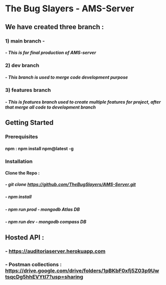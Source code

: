 # The Bug Slayers - AMS-Server
## We have created three branch : 
### 1) main branch - 
##### - This is for final production of AMS-server
### 2) dev branch
##### - This branch is used to merge code development purpose
### 3) features branch
##### - This is features branch used to create multiple features for project, after that merge all code to development branch


## Getting Started
### Prerequisites
  #### npm : npm install npm@latest -g

### Installation
#### Clone the Repo :
  ##### - git clone https://github.com/TheBugSlayers/AMS-Server.git
  ##### - npm install
  ##### - npm run prod - mongodb Atlas DB
  ##### - npm run dev  - mongodb  compass DB
  
## Hosted API : 
  ### - https://auditoriaserver.herokuapp.com
  ### - Postman collections : https://drive.google.com/drive/folders/1pBKbF0xfj5Z03p9UwtsqcDg5hhEVYtI7?usp=sharing

